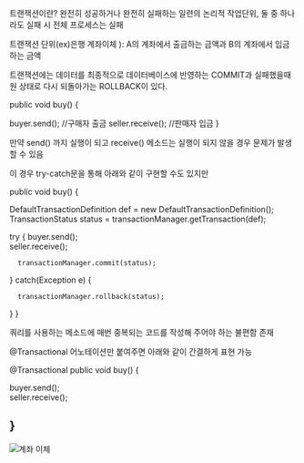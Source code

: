 트랜잭션이란? 완전히 성공하거나 완전히 실패하는 일련의 논리적 작업단위, 둘 중 하나라도 실패 시 전체 프로세스는 실패 

트랜잭션 단위(ex)은행 계좌이체 ): A의 계좌에서 출금하는 금액과 B의 계좌에서 입금하는 금액

트랜잭션에는 데이터를 최종적으로 데이터베이스에 반영하는 COMMIT과 실패했을때 원 상태로 다시 되돌아가는 ROLLBACK이 있다.


public void buy() {

  buyer.send();			//구매자 출금
  seller.receive(); //판매자 입금 
}

만약 send() 까지 실행이 되고 receive() 메소드는 실행이 되지 않을 경우 문제가 발생할 수 있음

이 경우 try-catch문을 통해 아래와 같이 구현할 수도 있지만

public void buy() {

  DefaultTransactionDefinition def = new DefaultTransactionDefinition();
  TransactionStatus status = transactionManager.getTransaction(def);

  try {
      buyer.send();			
      seller.receive();
      
      transactionManager.commit(status);

  } catch(Exception e) {

      transactionManager.rollback(status);

  } 
}

쿼리를 사용하는 메소드에 매번 중복되는 코드를 작성해 주어야 하는 불편함 존재

 @Transactional 어노테이션만 붙여주면 아래와 같이 간결하게 표현 가능

@Transactional
public void buy() {

  buyer.send();			
  seller.receive();

}
-----------------------------------------------------------------------------------------------------------------------

![계좌 이체](https://user-images.githubusercontent.com/40292371/233939966-6a003ea3-a2b1-4736-a46b-59c1cda3f63f.png)


